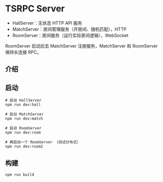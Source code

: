 # TSRPC Server

- HallServer：无状态 HTTP API 服务
- MatchServer：房间管理服务（开房间、随机匹配），HTTP
- RoomServer：房间服务（运行实际房间逻辑），WebSocket

RoomServer 启动后去 MatchServer 注册服务，MatchServer 和 RoomServer 保持长连接 RPC。

## 介绍

## 启动

```shell
# 启动 HallServer
npm run dev:hall

# 启动 MatchServer
npm run dev:match

# 启动 RoomServer
npm run dev:room

# 再启动一个 RoomServer （测试分布式）
npm run dev:room2
```

## 构建

```shell
npm run build
```